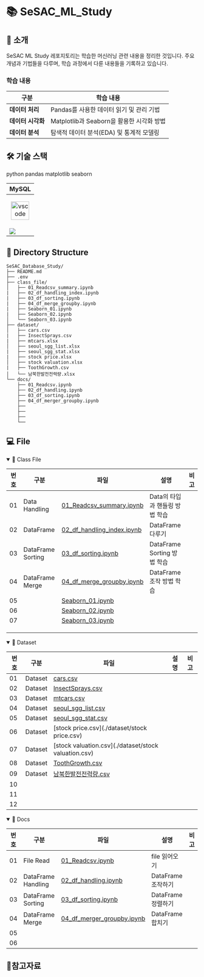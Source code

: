 # 📚 SeSAC_ML_Study

## 📖 소개

SeSAC ML Study 레포지토리는 학습한 머신러닝 관련 내용을 정리한 것입니다. 주요 개념과 기법들을 다루며, 학습 과정에서 다룬 내용들을 기록하고 있습니다.


### 학습 내용

|구분|학습 내용|
|--|--|
|**데이터 처리**|Pandas를 사용한 데이터 읽기 및 관리 기법|
|**데이터 시각화**|Matplotlib과 Seaborn을 활용한 시각화 방법|
|**데이터 분석**|탐색적 데이터 분석(EDA) 및 통계적 모델링|

## 🛠️ 기술 스택
python
pandas
matplotlib
seaborn

|<center>MySQL</center>|
|--|
|<p align="center"><img alt="vscode" src="./icons/MySQL-Dark.svg" width="48"></p>| 
|<img src="https://img.shields.io/badge/mysql-4479A1.svg?style=for-the-badge&logo=mysql&logoColor=white">|

## 📂 Directory Structure

```plaintext
SeSAC_Database_Study/
├── README.md 
├── .env
├── class_file/
│   ├── 01_Readcsv_summary.ipynb
|   ├── 02_df_handling_index.ipynb
|   ├── 03_df_sorting.ipynb
|   ├── 04_df_merge_groupby.ipynb
|   ├── Seaborn_01.ipynb
|   ├── Seaborn_02.ipynb
│   └── Seaborn_03.ipynb
├── dataset/
│   ├── cars.csv
|   ├── InsectSprays.csv
|   ├── mtcars.xlsx
│   ├── seoul_sgg_list.xlsx
|   ├── seoul_sgg_stat.xlsx
|   ├── stock price.xlsx
│   ├── stock valuation.xlsx
|   ├── ToothGrowth.csv
│   └── 남북한발전전력량.xlsx
└── docs/
    ├── 01_Readcsv.ipynb
    ├── 02_df_handling.ipynb
    ├── 03_df_sorting.ipynb
    ├── 04_df_merger_groupby.ipynb
    ├── 
    ├──
    ├──   
    └── 

```

## 💻 File

<details open>
<summary>📝 Class File </summary>

|번호|구분|파일|설명|비고|
|--|--|--|--|--|
|01|Data Handling|[01_Readcsv_summary.ipynb](./class_file/01_Readcsv_summary.ipynb)|Data의 타입과 핸들링 방법 학습||
|02|DataFrame|[02_df_handling_index.ipynb](./class_file/02_df_handling_index.ipynb)|DataFrame 다루기||
|03|DataFrame Sorting|[03_df_sorting.ipynb](./class_file/03_df_sorting.ipynb)|DataFrame Sorting 방법 학습||
|04|DataFrame Merge|[04_df_merge_groupby.ipynb](./class_file/04_df_merge_groupby.ipynb)|DataFrame 조작 방법 학습||
|05||[Seaborn_01.ipynb](./class_file/Seaborn_01.ipynb)|||
|06||[Seaborn_02.ipynb](./class_file/Seaborn_02.ipynb)|||
|07||[Seaborn_03.ipynb](./class_file/Seaborn_03.ipynb)|||
||||||
||||||
||||||

</details>

<details open>
<summary>💾 Dataset </summary>

|번호|구분|파일|설명|비고|
|--|--|--|--|--|
|01|Dataset|[cars.csv](./dataset/cars.csv)|||
|02|Dataset|[InsectSprays.csv](./dataset/InsectSprays.csv)|||
|03|Dataset|[mtcars.csv](./dataset/mtcars.csv)|||
|04|Dataset|[seoul_sgg_list.csv](./dataset/seoul_sgg_list.csv)|||
|05|Dataset|[seoul_sgg_stat.csv](./dataset/seoul_sgg_stat.csv)|||
|06|Dataset|[stock price.csv](./dataset/stock price.csv)|||
|07|Dataset|[stock valuation.csv](./dataset/stock valuation.csv)|||
|08|Dataset|[ToothGrowth.csv](./dataset/ToothGrowth.csv)|||
|09|Dataset|[남북한발전전력량.csv](./dataset/남북한발전전력량.csv)|||
|10|||||
|11|||||
|12|||||

</details>

<details open>
<summary>📄 Docs </summary>

|번호|구분|파일|설명|비고|
|--|--|--|--|--|
|01|File Read|[01_Readcsv.ipynb](./docs/01_Readcsv.ipynb)|file 읽어오기||
|02|DataFrame Handling|[02_df_handling.ipynb](./docs/02_df_handling.ipynb)|DataFrame 조작하기||
|03|DataFrame Sorting|[03_df_sorting.ipynb](./docs/03_df_sorting.ipynb)|DataFrame 정렬하기||
|04|DataFrame Merge|[04_df_merger_groupby.ipynb](./docs/04_df_merger_groupby.ipynb)|DataFrame 합치기||
|05|||||
|06|||||

</details>

## 📝참고자료
